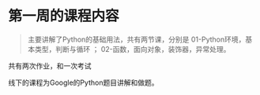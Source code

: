 # 第一周的课程内容

> 主要讲解了Python的基础用法，共有两节课，分别是 01-Python环境，基本类型，判断与循环 ； 02-函数，面向对象，装饰器，异常处理。

共有两次作业，和一次考试

线下的课程为Google的Python题目讲解和做题。
